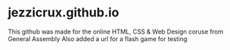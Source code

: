 # jezzicrux.github.io
This github was made for the online HTML, CSS & Web Design coruse from General Assembly
Also added a url for a flash game for testing
